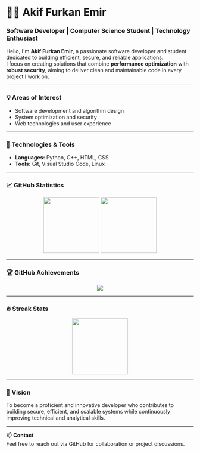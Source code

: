 # 👨‍💻 Akif Furkan Emir

### Software Developer | Computer Science Student | Technology Enthusiast

Hello, I'm **Akif Furkan Emir**, a passionate software developer and student dedicated to building efficient, secure, and reliable applications.  
I focus on creating solutions that combine **performance optimization** with **robust security**, aiming to deliver clean and maintainable code in every project I work on.

---

### 💡 Areas of Interest
- Software development and algorithm design  
- System optimization and security  
- Web technologies and user experience  

---

### 🧰 Technologies & Tools
- **Languages:** Python, C++, HTML, CSS  
- **Tools:** Git, Visual Studio Code, Linux  

---

### 📈 GitHub Statistics
<p align="center">
  <img src="https://github-readme-stats.vercel.app/api?username=KorkmazPro28&show_icons=true&theme=github_dark&hide_border=true&count_private=true" height="150" />
  <img src="https://github-readme-stats.vercel.app/api/top-langs/?username=KorkmazPro28&layout=compact&theme=github_dark&hide_border=true" height="150" />
</p>

---

### 🏆 GitHub Achievements
<p align="center">
  <img src="https://github-profile-trophy.vercel.app/?username=KorkmazPro28&theme=darkhub&no-frame=true&row=1&margin-w=5&no-bg=true" />
</p>

---

### 🔥 Streak Stats
<p align="center">
  <img src="https://github-readme-streak-stats.herokuapp.com?user=KorkmazPro28&theme=dark&hide_border=true&t=1" height="150"/>
</p>

---

### 🎯 Vision
To become a proficient and innovative developer who contributes to building secure, efficient, and scalable systems while continuously improving technical and analytical skills.

---

📫 **Contact**  
Feel free to reach out via GitHub for collaboration or project discussions.
